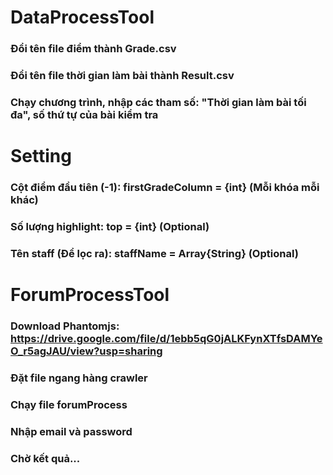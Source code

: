 # DataProcessTool

### Đổi tên file điểm thành Grade.csv
### Đổi tên file thời gian làm bài thành Result.csv
### Chạy chương trình, nhập các tham số: "Thời gian làm bài tối đa", số thứ tự của bài kiểm tra

# Setting

### Cột điểm đầu tiên (-1): firstGradeColumn = {int} (Mỗi khóa mỗi khác)
### Số lượng highlight: top = {int} (Optional)
### Tên staff (Để lọc ra): staffName = Array{String} (Optional)

# ForumProcessTool
### Download Phantomjs: https://drive.google.com/file/d/1ebb5qG0jALKFynXTfsDAMYeO_r5agJAU/view?usp=sharing
### Đặt file ngang hàng crawler
### Chạy file forumProcess
### Nhập email và password
### Chờ kết quả...